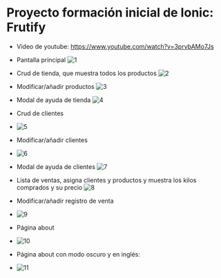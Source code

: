 # Proyecto formación inicial de Ionic: Frutify

- Video de youtube: https://www.youtube.com/watch?v=3prvbAMo7Js


- Pantalla principal
![1](https://user-images.githubusercontent.com/72436388/207978642-571cccca-50e7-47ba-adfb-e3e1194055ba.png)

- Crud de tienda, que muestra todos los productos
![2](https://user-images.githubusercontent.com/72436388/207978719-3edafe0c-7da8-4bc4-a089-5cdeaca643d2.png)

- Modificar/añadir productos
![3](https://user-images.githubusercontent.com/72436388/207978781-b61da276-c1a7-4590-9711-9806452651c5.png)

- Modal de ayuda de tienda
![4](https://user-images.githubusercontent.com/72436388/207978916-739007a4-f6ff-4092-8a7a-4ffd5ae4e48b.png)

- Crud de clientes
- ![5](https://user-images.githubusercontent.com/72436388/207978954-7bb55143-9dd1-471b-bcfa-45766aef426c.png)

- Modificar/añadir clientes
- ![6](https://user-images.githubusercontent.com/72436388/207978971-fec90c64-6f81-4db4-aa31-fe8c390667ef.png)

- Modal de ayuda de clientes
![7](https://user-images.githubusercontent.com/72436388/207979098-2082fcb2-cf84-4287-90b9-329ea89b58eb.png)

- Lista de ventas, asigna clientes y productos y muestra los kilos comprados y su precio
![8](https://user-images.githubusercontent.com/72436388/207979213-2463345b-faba-48e9-a2fe-9f38b494dd4c.png)

- Modificar/añadir registro de venta
- ![9](https://user-images.githubusercontent.com/72436388/207979270-b07a3721-8054-493c-b7d8-484b178422b6.png)

- Página about
- ![10](https://user-images.githubusercontent.com/72436388/207979323-7412cffc-64a0-4ec5-946b-3a3ddb5e4789.png)

- Página about con modo oscuro y en inglés:
- ![11](https://user-images.githubusercontent.com/72436388/207979396-48635a5e-43f7-4b28-bb8d-4801eefdcc08.png)
